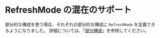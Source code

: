# <a name="support-for-mixed-refreshmode"></a>RefreshMode の混在のサポート

部分的な構成を使う場合、それぞれの部分的な構成に `RefreshMode` を定義できるようになりました。 詳細については、「[部分構成](https://msdn.microsoft.com/powershell/dsc/partialconfigs)」を参照してください。

